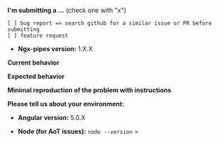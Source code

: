 **I'm submitting a ...**  (check one with "x")
```
[ ] bug report => search github for a similar issue or PR before submitting
[ ] feature request
```

* **Ngx-pipes version:** 1.X.X
<!-- Check whether this is still an issue in the most recent ngx-pipes version -->

**Current behavior**
<!-- Describe how the bug manifests. -->

**Expected behavior**
<!-- Describe what the behavior would be without the bug. -->

**Minimal reproduction of the problem with instructions**
<!--
If the current behavior is a bug or you can illustrate your feature request better with an example, 
please provide the *STEPS TO REPRODUCE* and if possible a *MINIMAL DEMO* of the problem via
https://plnkr.co or similar (you can use this template as a starting point: http://plnkr.co/edit/tpl:AvJOMERrnz94ekVua0u5).
-->

**Please tell us about your environment:**
<!-- Operating system, IDE, package manager, HTTP server, ... -->

* **Angular version:** 5.0.X
<!-- Check whether this is still an issue in the most recent Angular version -->

* **Node (for AoT issues):** `node --version` =   

